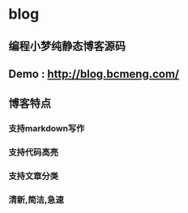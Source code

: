 # blog

## 编程小梦纯静态博客源码

## Demo : http://blog.bcmeng.com/

## 博客特点

### 支持markdown写作
### 支持代码高亮
### 支持文章分类
### 清新,简洁,急速
